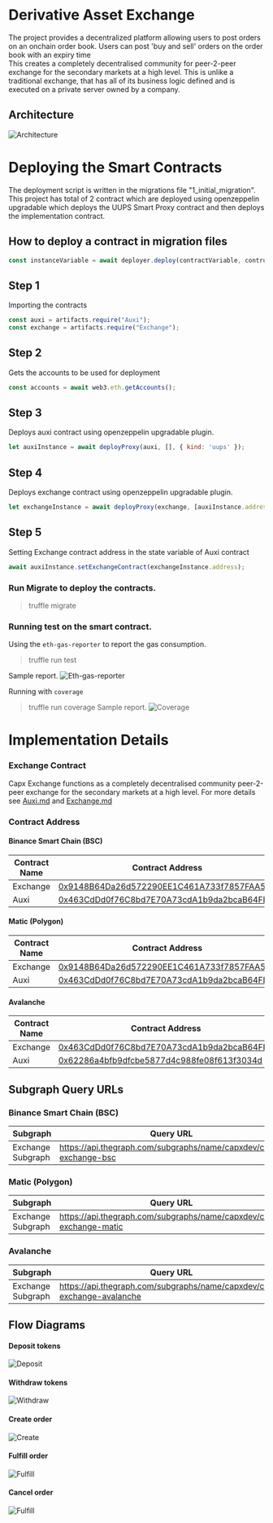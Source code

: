 Derivative Asset Exchange 
====================================

The project provides a decentralized platform allowing users to post orders on an onchain order book. Users can post 'buy and sell' orders on the order book with an expiry time<br />
This creates a completely decentralised community for peer-2-peer exchange for the secondary markets at a high level. This is unlike a traditional exchange, that has all of its business logic defined and is executed on a private server owned by a company.

Architecture
-------------------

![Architecture](./Images/Arcitecture.png)

Deploying the Smart Contracts
================================

The deployment script is written in the migrations file "1_initial_migration".
This project has total of 2 contract which are deployed using openzeppelin upgradable which deploys the UUPS Smart Proxy contract and then deploys the implementation contract.

## How to deploy a contract in migration files

```js
const instanceVariable = await deployer.deploy(contractVariable, contructorArguments)
```

## Step 1

Importing the contracts

```javascript
const auxi = artifacts.require("Auxi");
const exchange = artifacts.require("Exchange");
```

## Step 2 

Gets the accounts to be used for deployment

```javascript
const accounts = await web3.eth.getAccounts();
```

## Step 3

Deploys auxi contract using openzeppelin upgradable plugin. 

```javascript
let auxiInstance = await deployProxy(auxi, [], { kind: 'uups' });
```

## Step 4

Deploys exchange contract using openzeppelin upgradable plugin. 

```javascript
let exchangeInstance = await deployProxy(exchange, [auxiInstance.address], { kind: 'uups' });
```

## Step 5

Setting Exchange contract address in the state variable of Auxi contract

```javascript
await auxiInstance.setExchangeContract(exchangeInstance.address);
```

### Run Migrate to deploy the contracts.
> truffle migrate

### Running test on the smart contract.

Using the `eth-gas-reporter` to report the gas consumption.

> truffle run test

Sample report.
![Eth-gas-reporter](./Images/Eth-gas-reporter.png)

Running with `coverage`

> truffle run coverage
Sample report.
![Coverage](./Images/Coverage.png)

Implementation Details 
======================

### Exchange Contract

Capx Exchange functions as a completely decentralised community peer-2-peer exchange for the secondary markets at a high level.
For more details see [Auxi.md](./ContractDocumentation/Auxi.md) and [Exchange.md](./ContractDocumentation/Exchange.md)

### Contract Address

#### Binance Smart Chain (BSC)
| Contract Name     | Contract Address  |
|---------------------|--------------------------------------------------------------------|
| Exchange   | [0x9148B64Da26d572290EE1C461A733f7857FAA599](https://bscscan.com/address/0x9148B64Da26d572290EE1C461A733f7857FAA599)	 |
| Auxi   | [0x463CdDd0f76C8bd7E70A73cdA1b9da2bcaB64FB1](https://bscscan.com/address/0x463CdDd0f76C8bd7E70A73cdA1b9da2bcaB64FB1)	 |

#### Matic (Polygon)
| Contract Name     | Contract Address  |
|---------------------|--------------------------------------------------------------------|
| Exchange   | [0x9148B64Da26d572290EE1C461A733f7857FAA599](https://polygonscan.com/address/0x9148B64Da26d572290EE1C461A733f7857FAA599)	 |
| Auxi   | [0x463CdDd0f76C8bd7E70A73cdA1b9da2bcaB64FB1](https://polygonscan.com/address/0x463CdDd0f76C8bd7E70A73cdA1b9da2bcaB64FB1)	 |

#### Avalanche
| Contract Name     | Contract Address  |
|---------------------|--------------------------------------------------------------------|
| Exchange   | [0x463CdDd0f76C8bd7E70A73cdA1b9da2bcaB64FB1](https://snowtrace.io/address/0x463CdDd0f76C8bd7E70A73cdA1b9da2bcaB64FB1)	 |
| Auxi   | [0x62286a4bfb9dfcbe5877d4c988fe08f613f3034d](https://snowtrace.com/address/0x62286a4bfb9dfcbe5877d4c988fe08f613f3034d)	 |

## Subgraph Query URLs

### Binance Smart Chain (BSC)

| Subgraph     | Query URL  |
|---------------------|--------------------------------------------------------------------|
| Exchange Subgraph   | https://api.thegraph.com/subgraphs/name/capxdev/capx-exchange-bsc	 |

### Matic (Polygon)

| Subgraph     | Query URL  |
|---------------------|--------------------------------------------------------------------|
| Exchange Subgraph   | https://api.thegraph.com/subgraphs/name/capxdev/capx-exchange-matic		 |

### Avalanche

| Subgraph     | Query URL  |
|---------------------|--------------------------------------------------------------------|
| Exchange Subgraph   | https://api.thegraph.com/subgraphs/name/capxdev/capx-exchange-avalanche	 |



Flow Diagrams
-------------------
#### Deposit tokens

![Deposit](./Images/deposit.png)

#### Withdraw tokens

![Withdraw](./Images/withdraw.png)

#### Create order

![Create](./Images/create.png)

#### Fulfill order

![Fulfill](./Images/fulfill.png)

#### Cancel order

![Fulfill](./Images/cancel.png)